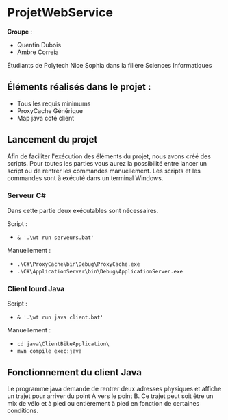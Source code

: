 # ProjetWebService

**Groupe** :
- Quentin Dubois
- Ambre Correia

Étudiants de Polytech Nice Sophia dans la filière Sciences Informatiques

## Éléments réalisés dans le projet :
- Tous les requis minimums
- ProxyCache Générique
- Map java coté client

## Lancement du projet

Afin de faciliter l'exécution des éléments du projet, nous avons créé des scripts. Pour toutes les parties vous aurez la possibilité entre lancer un script ou de rentrer les commandes manuellement. Les scripts et les commandes sont à exécuté dans un terminal Windows.

### Serveur C#

Dans cette partie deux exécutables sont nécessaires. 

Script :
- `& '.\wt run serveurs.bat'`

Manuellement :
- `.\C#\ProxyCache\bin\Debug\ProxyCache.exe`
- `.\C#\ApplicationServer\bin\Debug\ApplicationServer.exe`

### Client lourd Java

Script : 
- `& '.\wt run java client.bat'`

Manuellement :
- `cd java\ClientBikeApplication\`
- `mvn compile exec:java`

## Fonctionnement du client Java

Le programme java demande de rentrer deux adresses physiques et affiche un trajet pour arriver du point A vers le point B. Ce trajet peut soit être un mix de vélo et à pied ou entièrement à pied en fonction de certaines conditions.
